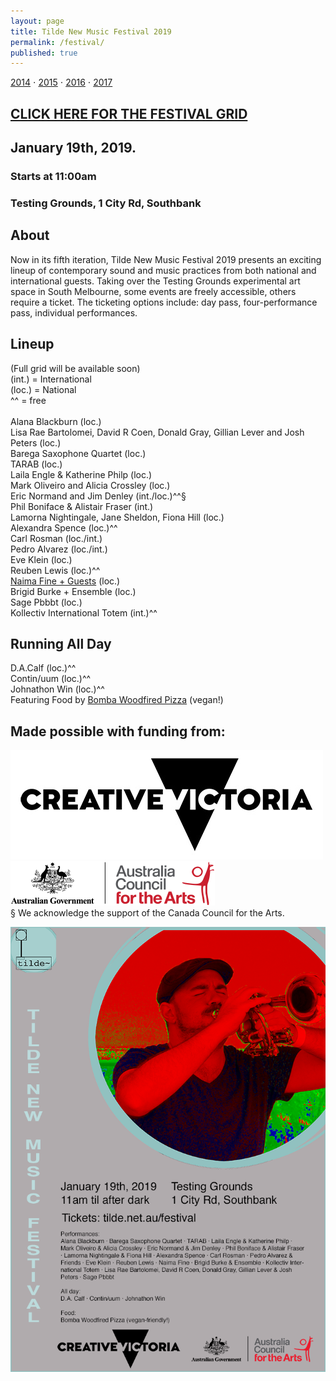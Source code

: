 ```yaml
---
layout: page
title: Tilde New Music Festival 2019
permalink: /festival/
published: true
---
```

[2014](/fest2014) ⋅ [2015](/fest2015) ⋅ [2016](/fest2016) ⋅ [2017](/fest2017)

## [CLICK HERE FOR THE FESTIVAL GRID](/grid)
## January 19th, 2019. 
### Starts at 11:00am
### Testing Grounds, 1 City Rd, Southbank
<script async defer src="https://www.trybooking.com/widget.js"></script>
<div class="tryb-widget" data-type="buttonWidget" data-eid="457318" data-showlogo="False" data-text="Get Tickets"></div>

## About
Now in its fifth iteration, Tilde New Music Festival 2019 presents an exciting lineup of contemporary sound and music practices from both national and international guests. Taking over the Testing Grounds experimental art space in South Melbourne, some events are freely accessible, others require a ticket. The ticketing options include: day pass, four-performance pass, individual performances. <br />

## Lineup
(Full grid will be available soon)<br />
(int.) = International<br />
(loc.) = National<br />
^^ = free<br /><br />
Alana Blackburn (loc.)<br />
Lisa Rae Bartolomei, David R Coen, Donald Gray, Gillian Lever and Josh Peters (loc.)<br />
Barega Saxophone Quartet (loc.)<br />
TARAB (loc.)<br />
Laila Engle & Katherine Philp (loc.)<br />
Mark Oliveiro and Alicia Crossley (loc.)<br />
Eric Normand and Jim Denley (int./loc.)^^§<br />
Phil Boniface & Alistair Fraser (int.)<br />
Lamorna Nightingale, Jane Sheldon, Fiona Hill (loc.) <br />
Alexandra Spence (loc.)^^ <br />
Carl Rosman (loc./int.) <br />
Pedro Alvarez (loc./int.) <br />
Eve Klein (loc.) <br />
Reuben Lewis (loc.)^^ <br />
[Naima Fine + Guests](/air) (loc.)<br />
Brigid Burke + Ensemble (loc.) <br />
Sage Pbbbt (loc.) <br />
Kollectiv International Totem (int.)^^ <br />

## Running All Day
D.A.Calf (loc.)^^<br />
Contin/uum (loc.)^^<br />
Johnathon Win (loc.)^^<br />
Featuring Food by [Bomba Woodfired Pizza](http://www.bombawoodfiredpizza.com) (vegan!)<br />

## Made possible with funding from:
![Creative Vic Logo](/assets/img/CreativeVictoriaLogo_lores.jpg)
<br />
![Australia Council Logo](/assets/img/aca_logo_horizontal_small_rgb-54322b14eed17.png)
<br />
§ We acknowledge the support of the Canada Council for the Arts.

![Tilde NMF Flyer](/assets/img/TildeNMF-scaled.png)
